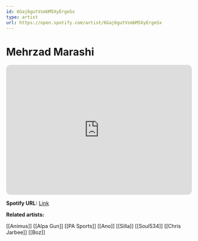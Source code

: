 ```yaml
---
id: 6Gaj6gutVsmbM5XyErgeSx
type: artist
url: https://open.spotify.com/artist/6Gaj6gutVsmbM5XyErgeSx
---
```

# Mehrzad Marashi

<iframe style="border-radius:12px" src="https://open.spotify.com/embed/artist/6Gaj6gutVsmbM5XyErgeSx" width="100%" height="352" frameBorder="0" allowfullscreen="" allow="autoplay; clipboard-write; encrypted-media; fullscreen; picture-in-picture" loading="lazy"></iframe>

**Spotify URL:** [Link](https://open.spotify.com/artist/6Gaj6gutVsmbM5XyErgeSx)

**Related artists:**

[[Animus]]
[[Alpa Gun]]
[[PA Sports]]
[[Ano]]
[[Silla]]
[[Soul534]]
[[Chris Jarbee]]
[[Boz]]
